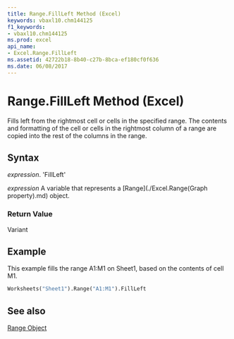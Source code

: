 ```yaml
---
title: Range.FillLeft Method (Excel)
keywords: vbaxl10.chm144125
f1_keywords:
- vbaxl10.chm144125
ms.prod: excel
api_name:
- Excel.Range.FillLeft
ms.assetid: 42722b18-8b40-c27b-8bca-ef180cf0f636
ms.date: 06/08/2017
---
```



# Range.FillLeft Method (Excel)

Fills left from the rightmost cell or cells in the specified range. The contents and formatting of the cell or cells in the rightmost column of a range are copied into the rest of the columns in the range.


## Syntax

 _expression_. 'FillLeft'

 _expression_ A variable that represents a [Range](./Excel.Range(Graph property).md) object.


### Return Value

Variant


## Example

This example fills the range A1:M1 on Sheet1, based on the contents of cell M1.


```vb
Worksheets("Sheet1").Range("A1:M1").FillLeft
```


## See also


[Range Object](Excel.Range(objec).md)

